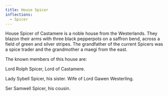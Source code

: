 ```yaml
---
title: House Spicer
inflections:
  - Spicer
---
```


House Spicer of Castamere is a noble house from the Westerlands. They blazon their arms with three black pepperpots on a saffron bend, across a field of green and silver stripes. The grandfather of the current Spicers was a spice trader and the grandmother a maegi from the east.

The known members of this house are:

Lord Rolph Spicer, Lord of Castamere.

Lady Sybell Spicer, his sister. Wife of Lord Gawen Westerling.

Ser Samwell Spicer, his cousin.


